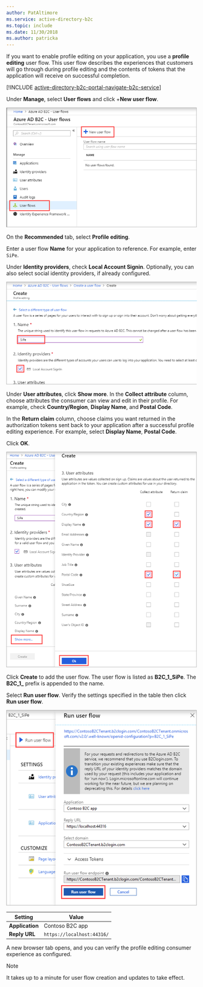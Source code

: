 ```yaml
---
author: PatAltimore
ms.service: active-directory-b2c 
ms.topic: include
ms.date: 11/30/2018
ms.author: patricka
---
```

If you want to enable profile editing on your application, you use a **profile editing** user flow. This user flow describes the experiences that customers will go through during profile editing and the contents of tokens that the application will receive on successful completion.

[!INCLUDE [active-directory-b2c-portal-navigate-b2c-service](active-directory-b2c-portal-navigate-b2c-service.md)]

Under **Manage**, select **User flows** and click +**New user flow**.

![Select New user flow](media/active-directory-b2c-create-profile-editing-policy/add-b2c-new-user-flow.png)

On the **Recommended** tab, select **Profile editing**.

Enter a user flow **Name** for your application to reference. For example, enter `SiPe`.

Under **Identity providers**, check **Local Account Signin**. Optionally, you can also select social identity providers, if already configured.

![Select Local Account Signin as an identity provider and click the OK button](media/active-directory-b2c-create-profile-editing-policy/add-b2c-profile-editing-identity-providers.png)

Under **User attributes**, click **Show more**. In the **Collect attribute** column, choose attributes the consumer can view and edit in their profile. For example, check **Country/Region**, **Display Name**, and **Postal Code**.

In the **Return claim** column, choose claims you want returned in the authorization tokens sent back to your application after a successful profile editing experience. For example, select **Display Name**, **Postal Code**.

Click **OK**.

![Select some application claims and click OK button](media/active-directory-b2c-create-profile-editing-policy/add-b2c-user-attributes.png)

Click **Create** to add the user flow. The user flow is listed as **B2C_1_SiPe**. The **B2C_1_** prefix is appended to the name.

Select **Run user flow**. Verify the settings specified in the table then click **Run user flow**.

![Select user flow and run it](media/active-directory-b2c-create-profile-editing-policy/add-b2c-profile-editing-run-user-flow.png)

| Setting      | Value  |
| ------------ | ------ |
| **Application** | Contoso B2C app |
| **Reply URL** | `https://localhost:44316/` |

A new browser tab opens, and you can verify the profile editing consumer experience as configured.

> [!NOTE]
> It takes up to a minute for user flow creation and updates to take effect.
>